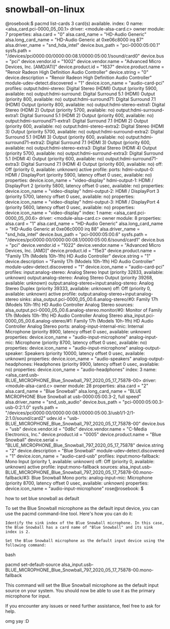 # snowball-on-linux


@rosebook:$ pacmd list-cards
3 card(s) available.
index: 0
name: <alsa_card.pci-0000_05_00.1>
driver: <module-alsa-card.c>
owner module: 7
properties:
alsa.card = "0"
alsa.card_name = "HD-Audio Generic"
alsa.long_card_name = "HD-Audio Generic at 0xe06c8000 irq 87"
alsa.driver_name = "snd_hda_intel"
device.bus_path = "pci-0000:05:00.1"
sysfs.path = "/devices/pci0000:00/0000:00:08.1/0000:05:00.1/sound/card0"
device.bus = "pci"
device.vendor.id = "1002"
device.vendor.name = "Advanced Micro Devices, Inc. [AMD/ATI]"
device.product.id = "1637"
device.product.name = "Renoir Radeon High Definition Audio Controller"
device.string = "0"
device.description = "Renoir Radeon High Definition Audio Controller"
module-udev-detect.discovered = "1"
device.icon_name = "audio-card-pci"
profiles:
output:hdmi-stereo: Digital Stereo (HDMI) Output (priority 5900, available: no)
output:hdmi-surround: Digital Surround 5.1 (HDMI) Output (priority 800, available: no)
output:hdmi-surround71: Digital Surround 7.1 (HDMI) Output (priority 800, available: no)
output:hdmi-stereo-extra1: Digital Stereo (HDMI 2) Output (priority 5700, available: no)
output:hdmi-surround-extra1: Digital Surround 5.1 (HDMI 2) Output (priority 600, available: no)
output:hdmi-surround71-extra1: Digital Surround 7.1 (HDMI 2) Output (priority 600, available: no)
output:hdmi-stereo-extra2: Digital Stereo (HDMI 3) Output (priority 5700, available: no)
output:hdmi-surround-extra2: Digital Surround 5.1 (HDMI 3) Output (priority 600, available: no)
output:hdmi-surround71-extra2: Digital Surround 7.1 (HDMI 3) Output (priority 600, available: no)
output:hdmi-stereo-extra3: Digital Stereo (HDMI 4) Output (priority 5700, available: no)
output:hdmi-surround-extra3: Digital Surround 5.1 (HDMI 4) Output (priority 600, available: no)
output:hdmi-surround71-extra3: Digital Surround 7.1 (HDMI 4) Output (priority 600, available: no)
off: Off (priority 0, available: unknown)
active profile: <off>
ports:
hdmi-output-0: HDMI / DisplayPort (priority 5900, latency offset 0 usec, available: no)
properties:
device.icon_name = "video-display"
hdmi-output-1: HDMI / DisplayPort 2 (priority 5800, latency offset 0 usec, available: no)
properties:
device.icon_name = "video-display"
hdmi-output-2: HDMI / DisplayPort 3 (priority 5700, latency offset 0 usec, available: no)
properties:
device.icon_name = "video-display"
hdmi-output-3: HDMI / DisplayPort 4 (priority 5600, latency offset 0 usec, available: no)
properties:
device.icon_name = "video-display"
index: 1
name: <alsa_card.pci-0000_05_00.6>
driver: <module-alsa-card.c>
owner module: 8
properties:
alsa.card = "1"
alsa.card_name = "HD-Audio Generic"
alsa.long_card_name = "HD-Audio Generic at 0xe06c0000 irq 88"
alsa.driver_name = "snd_hda_intel"
device.bus_path = "pci-0000:05:00.6"
sysfs.path = "/devices/pci0000:00/0000:00:08.1/0000:05:00.6/sound/card1"
device.bus = "pci"
device.vendor.id = "1022"
device.vendor.name = "Advanced Micro Devices, Inc. [AMD]"
device.product.id = "15e3"
device.product.name = "Family 17h (Models 10h-1fh) HD Audio Controller"
device.string = "1"
device.description = "Family 17h (Models 10h-1fh) HD Audio Controller"
module-udev-detect.discovered = "1"
device.icon_name = "audio-card-pci"
profiles:
input:analog-stereo: Analog Stereo Input (priority 32833, available: unknown)
output:analog-stereo: Analog Stereo Output (priority 39268, available: unknown)
output:analog-stereo+input:analog-stereo: Analog Stereo Duplex (priority 39333, available: unknown)
off: Off (priority 0, available: unknown)
active profile: output:analog-stereo+input:analog-stereo
sinks:
alsa_output.pci-0000_05_00.6.analog-stereo/#0: Family 17h (Models 10h-1fh) HD Audio Controller Analog Stereo
sources:
alsa_output.pci-0000_05_00.6.analog-stereo.monitor/#0: Monitor of Family 17h (Models 10h-1fh) HD Audio Controller Analog Stereo
alsa_input.pci-0000_05_00.6.analog-stereo/#1: Family 17h (Models 10h-1fh) HD Audio Controller Analog Stereo
ports:
analog-input-internal-mic: Internal Microphone (priority 8900, latency offset 0 usec, available: unknown)
properties:
device.icon_name = "audio-input-microphone"
analog-input-mic: Microphone (priority 8700, latency offset 0 usec, available: no)
properties:
device.icon_name = "audio-input-microphone"
analog-output-speaker: Speakers (priority 10000, latency offset 0 usec, available: unknown)
properties:
device.icon_name = "audio-speakers"
analog-output-headphones: Headphones (priority 9900, latency offset 0 usec, available: no)
properties:
device.icon_name = "audio-headphones"
index: 3
name: <alsa_card.usb-BLUE_MICROPHONE_Blue_Snowball_797_2020_05_17_75878-00>
driver: <module-alsa-card.c>
owner module: 28
properties:
alsa.card = "2"
alsa.card_name = "Blue Snowball"
alsa.long_card_name = "BLUE MICROPHONE Blue Snowball at usb-0000:05:00.3-2, full speed"
alsa.driver_name = "snd_usb_audio"
device.bus_path = "pci-0000:05:00.3-usb-0:2:1.0"
sysfs.path = "/devices/pci0000:00/0000:00:08.1/0000:05:00.3/usb1/1-2/1-2:1.0/sound/card2"
udev.id = "usb-BLUE_MICROPHONE_Blue_Snowball_797_2020_05_17_75878-00"
device.bus = "usb"
device.vendor.id = "0d8c"
device.vendor.name = "C-Media Electronics, Inc."
device.product.id = "0005"
device.product.name = "Blue Snowball"
device.serial = "BLUE_MICROPHONE_Blue_Snowball_797_2020_05_17_75878"
device.string = "2"
device.description = "Blue Snowball"
module-udev-detect.discovered = "1"
device.icon_name = "audio-card-usb"
profiles:
input:mono-fallback: Mono Input (priority 1, available: unknown)
off: Off (priority 0, available: unknown)
active profile: input:mono-fallback
sources:
alsa_input.usb-BLUE_MICROPHONE_Blue_Snowball_797_2020_05_17_75878-00.mono-fallback/#3: Blue Snowball Mono
ports:
analog-input-mic: Microphone (priority 8700, latency offset 0 usec, available: unknown)
properties:
device.icon_name = "audio-input-microphone"
rose@rosebook:
$

how to set blue snowball as default

To set the Blue Snowball microphone as the default input device, you can use the pacmd command-line tool. Here's how you can do it:

    Identify the sink index of the Blue Snowball microphone. In this case, the Blue Snowball has a card name of "Blue Snowball" and its sink index is 2.

    Set the Blue Snowball microphone as the default input device using the following command:

bash

pacmd set-default-source alsa_input.usb-BLUE_MICROPHONE_Blue_Snowball_797_2020_05_17_75878-00.mono-fallback

This command will set the Blue Snowball microphone as the default input source on your system. You should now be able to use it as the primary microphone for input.

If you encounter any issues or need further assistance, feel free to ask for help.

omg yay :D
